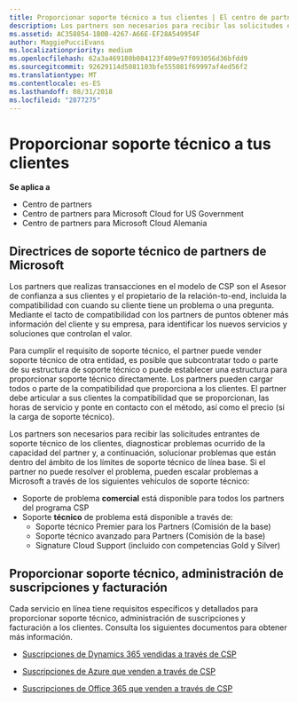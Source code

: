 ```yaml
---
title: Proporcionar soporte técnico a tus clientes | El centro de partners
description: Los partners son necesarios para recibir las solicitudes entrantes de soporte técnico de los clientes, diagnosticar problemas ocurrido de la capacidad del partner y, a continuación, solucionar problemas que están dentro del ámbito de los límites de soporte técnico de línea base.
ms.assetid: AC358854-1B0B-4267-A66E-EF28A549954F
author: MaggiePucciEvans
ms.localizationpriority: medium
ms.openlocfilehash: 62a3a469180b084123f409e97f093056d36bfdd9
ms.sourcegitcommit: 92629114d5081103bfe555081f69997af4ed56f2
ms.translationtype: MT
ms.contentlocale: es-ES
ms.lasthandoff: 08/31/2018
ms.locfileid: "2877275"
---
```

# <a name="providing-support-to-your-customers"></a>Proporcionar soporte técnico a tus clientes

**Se aplica a**

-  Centro de partners
-  Centro de partners para Microsoft Cloud for US Government
-  Centro de partners para Microsoft Cloud Alemania

## <a name="microsoft-partner-support-guidance"></a>Directrices de soporte técnico de partners de Microsoft

Los partners que realizas transacciones en el modelo de CSP son el Asesor de confianza a sus clientes y el propietario de la relación-to-end, incluida la compatibilidad con cuando su cliente tiene un problema o una pregunta. Mediante el tacto de compatibilidad con los partners de puntos obtener más información del cliente y su empresa, para identificar los nuevos servicios y soluciones que controlan el valor.

Para cumplir el requisito de soporte técnico, el partner puede vender soporte técnico de otra entidad, es posible que subcontratar todo o parte de su estructura de soporte técnico o puede establecer una estructura para proporcionar soporte técnico directamente.  Los partners pueden cargar todos o parte de la compatibilidad que proporciona a los clientes. El partner debe articular a sus clientes la compatibilidad que se proporcionan, las horas de servicio y ponte en contacto con el método, así como el precio (si la carga de soporte técnico). 

Los partners son necesarios para recibir las solicitudes entrantes de soporte técnico de los clientes, diagnosticar problemas ocurrido de la capacidad del partner y, a continuación, solucionar problemas que están dentro del ámbito de los límites de soporte técnico de línea base. Si el partner no puede resolver el problema, pueden escalar problemas a Microsoft a través de los siguientes vehículos de soporte técnico:

- Soporte de problema **comercial** está disponible para todos los partners del programa CSP
-   Soporte **técnico** de problema está disponible a través de:
    -   Soporte técnico Premier para los Partners (Comisión de la base)
    -   Soporte técnico avanzado para Partners (Comisión de la base)
    -   Signature Cloud Support (incluido con competencias Gold y Silver)

## <a name="providing-billing-subscription-management-and-technical-support"></a>Proporcionar soporte técnico, administración de suscripciones y facturación 

Cada servicio en línea tiene requisitos específicos y detallados para proporcionar soporte técnico, administración de suscripciones y facturación a los clientes. Consulta los siguientes documentos para obtener más información.

-   [Suscripciones de Dynamics 365 vendidas a través de CSP](https://www.microsoftpartnercommunity.com/t5/CSP/Microsoft-Partner-Support-Guidance/m-p/5262#M30)

-   [Suscripciones de Azure que venden a través de CSP](https://www.microsoftpartnercommunity.com/t5/CSP/Microsoft-Partner-Support-Guidance/m-p/5263#M31)

-   [Suscripciones de Office 365 que venden a través de CSP](https://www.microsoftpartnercommunity.com/t5/CSP/Microsoft-Partner-Support-Guidance/m-p/5264#M32)



 

 



